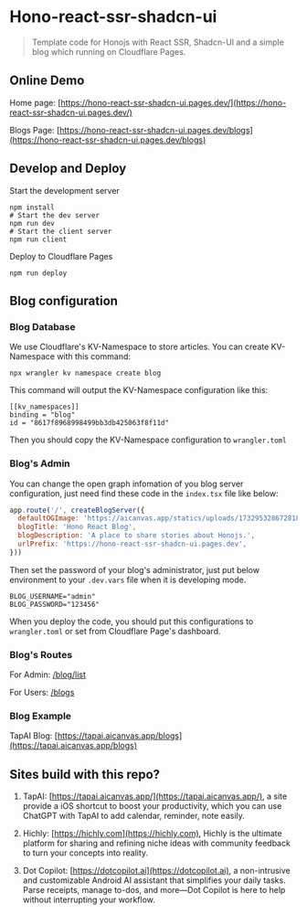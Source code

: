 # Hono-react-ssr-shadcn-ui
> Template code for Honojs with React SSR, Shadcn-UI and a simple blog which running on Cloudflare Pages.

## Online Demo
Home page: [https://hono-react-ssr-shadcn-ui.pages.dev/](https://hono-react-ssr-shadcn-ui.pages.dev/)

Blogs Page: [https://hono-react-ssr-shadcn-ui.pages.dev/blogs](https://hono-react-ssr-shadcn-ui.pages.dev/blogs)

## Develop and Deploy

Start the development server
```shell
npm install
# Start the dev server
npm run dev
# Start the client server
npm run client
```

Deploy to Cloudflare Pages
```shell
npm run deploy
```

## Blog configuration

### Blog Database
We use Cloudflare's KV-Namespace to store articles.
You can create KV-Namespace with this command:
```shell
npx wrangler kv namespace create blog
```

This command will output the KV-Namespace configuration like this:
```text
[[kv_namespaces]]
binding = "blog"
id = "8617f8968998499bb3db425063f8f11d"
```

Then you should copy the KV-Namespace configuration to `wrangler.toml`

### Blog's Admin
You can change the open graph infomation of you blog server configuration, just need find these code in the `index.tsx` file like below:
```javascript
app.route('/', createBlogServer({
  defaultOGImage: 'https://aicanvas.app/statics/uploads/1732953286728187318_blog_banner.jpg',
  blogTitle: 'Hono React Blog',
  blogDescription: 'A place to share stories about Honojs.',
  urlPrefix: 'https://hono-react-ssr-shadcn-ui.pages.dev',
}))
```

Then set the password of your blog's administrator, just put below environment to your `.dev.vars` file when it is developing mode.
```shell
BLOG_USERNAME="admin"
BLOG_PASSWORD="123456"
```
When you deploy the code, you should put this configurations to `wrangler.toml` or set from Cloudflare Page's dashboard.

### Blog's Routes

For Admin: [/blog/list](https://hono-react-ssr-shadcn-ui.pages.dev/blog/list)

For Users: [/blogs](https://hono-react-ssr-shadcn-ui.pages.dev/blogs)

### Blog Example
TapAI Blog: [https://tapai.aicanvas.app/blogs](https://tapai.aicanvas.app/blogs)

## Sites build with this repo?

1. TapAI: [https://tapai.aicanvas.app/](https://tapai.aicanvas.app/), a site provide a iOS shortcut to boost your productivity, which you can use ChatGPT with TapAI to add calendar, reminder, note easily.

2. Hichly: [https://hichly.com](https://hichly.com), Hichly is the ultimate platform for sharing and refining niche ideas with community feedback to turn your concepts into reality.

3. Dot Copilot: [https://dotcopilot.ai](https://dotcopilot.ai), a non-intrusive and customizable Android AI assistant that simplifies your daily tasks. Parse receipts, manage to-dos, and more—Dot Copilot is here to help without interrupting your workflow.
